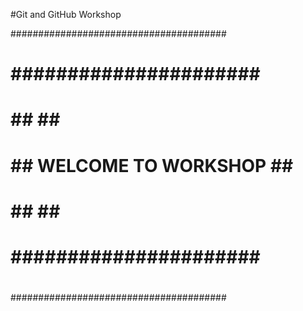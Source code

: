 
#Git and GitHub Workshop


#######################################
#                                     #
#       ######################        #
#      ##                    ##       #
#     ##  WELCOME TO WORKSHOP  ##     #
#      ##                    ##       #
#       ######################        #
#                                     #
#######################################

